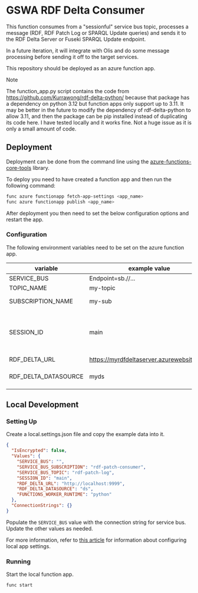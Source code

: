 # GSWA RDF Delta Consumer

This function consumes from a "sessionful" service bus topic, processes a message
(RDF, RDF Patch Log or SPARQL Update queries) and sends it to the RDF Delta Server or Fuseki SPARQL Update endpoint.

In a future iteration, it will integrate with Olis and do some message processing before sending it off to the target services.

This repository should be deployed as an azure function app.

> [!NOTE]
> The function_app.py script contains the code from https://github.com/Kurrawong/rdf-delta-python/
> because that package has a dependency on python 3.12 but function apps only support up
> to 3.11. It may be better in the future to modify the dependency of rdf-delta-python
> to allow 3.11, and then the package can be pip installed instead of duplicating its code here.
> I have tested locally and it works fine. Not a huge issue as it is only a small amount
> of code.

## Deployment

Deployment can be done from the command line using the
[azure-functions-core-tools](https://github.com/Azure/azure-functions-core-tools) library.

To deploy you need to have created a function app and then run the following command:

```bash
func azure functionapp fetch-app-settings <app_name>
func azure functionapp publish <app_name>
```

After deployment you then need to set the below configuration options and restart the
app.

### Configuration

The following environment variables need to be set on the azure function app.

| variable             | example value                              | description                                                                                                                   |
| -------------------- | ------------------------------------------ | ----------------------------------------------------------------------------------------------------------------------------- |
| SERVICE_BUS          | Endpoint=sb.//...                          | service bus connection string                                                                                                 |
| TOPIC_NAME           | my-topic                                   | name of service bus topic                                                                                                     |
| SUBSCRIPTION_NAME    | my-sub                                     | name of service bus subscription                                                                                              |
| SESSION_ID           | main                                       | service bus session identifier. needs to be the same value as set <br> in the `SHUI_SERVICE_BUS__SESSION_ID` variable in #137 |
| RDF_DELTA_URL        | https://myrdfdeltaserver.azurewebsites.net | url for rdf delta server                                                                                                      |
| RDF_DELTA_DATASOURCE | myds                                       | datasource name to submit patch logs to in rdf delta server                                                                   |

## Local Development

### Setting Up

Create a local.settings.json file and copy the example data into it.

```json
{
  "IsEncrypted": false,
  "Values": {
    "SERVICE_BUS": "",
    "SERVICE_BUS_SUBSCRIPTION": "rdf-patch-consumer",
    "SERVICE_BUS_TOPIC": "rdf-patch-log",
    "SESSION_ID": "main",
    "RDF_DELTA_URL": "http://localhost:9999",
    "RDF_DELTA_DATASOURCE": "ds",
    "FUNCTIONS_WORKER_RUNTIME": "python"
  },
  "ConnectionStrings": {}
}
```

Populate the `SERVICE_BUS` value with the connection string for service bus. Update the other values as needed.

For more information, refer to [this article](https://learn.microsoft.com/en-us/azure/azure-functions/functions-run-local?tabs=linux%2Cisolated-process%2Cnode-v4%2Cpython-v2%2Chttp-trigger%2Ccontainer-apps&pivots=programming-language-python#local-settings)
for information about configuring local app settings.

### Running

Start the local function app.

```bash
func start
```
